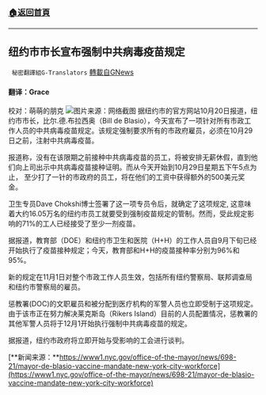 ###  [:house:返回首頁](https://github.com/ourhimalayas/txt)
---


## 纽约市市长宣布强制中共病毒疫苗规定
` 秘密翻譯組G-Translators` [轉載自GNews](https://gnews.org/zh-hans/1607294/)

#### 翻译：Grace
校对：萌萌的朋克
![](https://assets.gnews.org/wp-content/uploads/2021/10/5-40.jpg)图片来源：网络截图
据纽约市的官方网站10月20日报道，纽约市市长，比尔.德.布拉西奥（Bill de Blasio），今天宣布了一项针对所有市政工作人员的中共病毒疫苗规定。该规定强制要求所有的市政府雇员，必须在10月29日之前，注射中共病毒疫苗。

报道称，没有在该限期之前接种中共病毒疫苗的员工，将被安排无薪休假，直到他们向上司出示中共病毒疫苗接种证明。而从今天开始到10月29日星期五下午5点为止， 至少打了一针的市政府的员工，将在他们的工资中获得额外的500美元奖金。

卫生专员Dave Chokshi博士签署了这一项专员令后，就确定了这项规定, 这意味着大约16.05万名的纽约市员工就要受到强制疫苗规定的管制。然而，受此规定影响的71%的工人已经接受了至少一剂疫苗。

据报道，教育部（DOE）和纽约市卫生和医院（H+H）的工作人员自9月下旬已经开始执行了疫苗接种规定；今天，教育部和H+H的疫苗接种率分别为96%和95%。

新的规定在11月1日对整个市政工作人员生效，包括所有纽约警察局、联邦调查局和纽约市警察局的雇员。

惩教署(DOC)的文职雇员和被分配到医疗机构的军警人员也立即受制于这项规定。由于该市正在努力解决莱克斯岛（Rikers Island）目前的人员配置情况，惩教署的其他军警人员将于12月1开始执行强制中共病毒疫苗的规定。

据报道，纽约市政府将立即开始与受影响的工会进行谈判。

[**新闻来源：**https://www1.nyc.gov/office-of-the-mayor/news/698-21/mayor-de-blasio-vaccine-mandate-new-york-city-workforce](https://www1.nyc.gov/office-of-the-mayor/news/698-21/mayor-de-blasio-vaccine-mandate-new-york-city-workforce)
